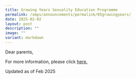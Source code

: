 ```yaml
---
title: Growing Years Sexuality Education Programme
permalink: /xmps/announcements/permalink/05growingyears/
date: 2025-02-02
layout: post
description: ""
image: ""
variant: markdown
---
```

Dear parents,

For more information, please click [here.](https://xinminpri.moe.edu.sg/our-resources/for-parents/sexuality-education-programme/)

Updated as of Feb 2025